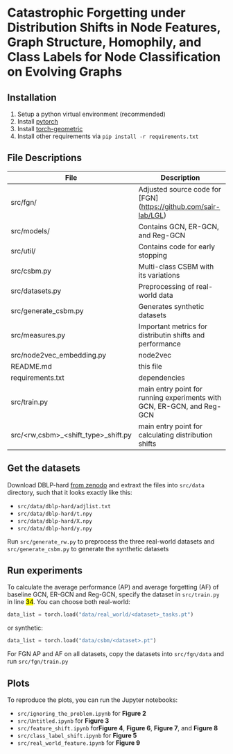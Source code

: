 # Catastrophic Forgetting under Distribution Shifts in Node Features, Graph Structure, Homophily, and Class Labels for Node Classification on Evolving Graphs

## Installation
1. Setup a python virtual environment (recommended)
2. Install [pytorch](https://pytorch.org/get-started/locally/)
3. Install [torch-geometric](https://github.com/rusty1s/pytorch_geometric)
4. Install other requirements via `pip install -r requirements.txt`

## File Descriptions

| File                                | Description                                                            |
|-------------------------------------|------------------------------------------------------------------------|
| src/fgn/                            | Adjusted source code for [FGN] (https://github.com/sair-lab/LGL)       |
| src/models/                         | Contains GCN, ER-GCN, and Reg-GCN                                      |
| src/util/                           | Contains code for early stopping                                       |
| src/csbm.py                         | Multi-class CSBM with its variations                                   |
| src/datasets.py                     | Preprocessing of real-world data                                       |
| src/generate_csbm.py                | Generates synthetic datasets                                           |
| src/measures.py                     | Important metrics for distributin shifts and performance               |
| src/node2vec_embedding.py           | node2vec                                                               |
| README.md                           | this file                                                              |
| requirements.txt                    | dependencies                                                           |
| src/train.py                        | main entry point for running experiments with GCN, ER-GCN, and Reg-GCN |
| src/<rw,csbm>_<shift_type>_shift.py | main entry point for calculating distribution shifts                   |

## Get the datasets
Download DBLP-hard [from zenodo](https://zenodo.org/record/3764770) and extraxt the files into `src/data` directory, such that it looks exactly like this:
- `src/data/dblp-hard/adjlist.txt`
- `src/data/dblp-hard/t.npy`
- `src/data/dblp-hard/X.npy`
- `src/data/dblp-hard/y.npy`

Run `src/generate_rw.py` to preprocess the three real-world datasets and `src/generate_csbm.py` to generate the synthetic datasets

## Run experiments
To calculate the average performance (AP) and average forgetting (AF) of baseline GCN, ER-GCN and Reg-GCN, specify the dataset in `src/train.py` in line <mark>34</mark>. You can choose both real-world:
```python
data_list = torch.load("data/real_world/<dataset>_tasks.pt")
```

or synthetic:
```python
data_list = torch.load("data/csbm/<dataset>.pt")
```

For FGN AP and AF on all datasets, copy the datasets into `src/fgn/data` and run `src/fgn/train.py`

## Plots
To reproduce the plots, you can run the Jupyter notebooks:
- `src/ignoring_the_problem.ipynb` for <b>Figure 2</b>
- `src/Untitled.ipynb` for <b>Figure 3</b>
- `src/feature_shift.ipynb` for<b>Figure 4</b>, <b>Figure 6</b>, <b>Figure 7</b>, and <b>Figure 8</b>
- `src/class_label_shift.ipynb` for <b>Figure 5</b>
- `src/real_world_feature.ipynb` for <b>Figure 9</b>
